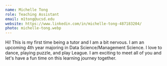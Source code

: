 ```yaml
---
name: Michelle Tong
role: Teaching Assistant
email: m1tong@ucsd.edu
website: https://www.linkedin.com/in/michelle-tong-487183204/
photo: michelle-tong.webp
---
```


Hi! This is my first time being a tutor and I am a bit nervous. I am an upcoming 4th year majoring in Data Science/Management Science. I love to dance, playing puzzle, and play League. I am exciting to meet all of you and let's have a fun time on this learning journey together.
